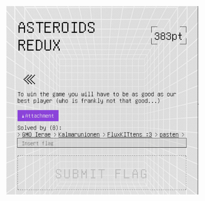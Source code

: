 ![Pasted image 20250629022907.png](../../../../../../../../../../../attachments/Pasted%20image%2020250629022907.png)
